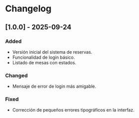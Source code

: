 # Changelog
## [1.0.0] - 2025-09-24
### Added
- Versión inicial del sistema de reservas.
- Funcionalidad de login básico.
- Listado de mesas con estados.
### Changed
- Mensaje de error de login más amigable.
### Fixed
- Corrección de pequeños errores tipográficos en la interfaz.
